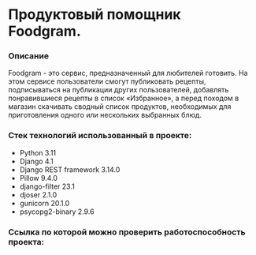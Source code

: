 # Продуктовый помощник Foodgram.

### Описание
Foodgram - это сервис, предназначенный для любителей готовить. На этом сервисе пользователи смогут публиковать рецепты, подписываться на публикации других пользователей, добавлять понравившиеся рецепты в список «Избранное», а перед походом в магазин скачивать сводный список продуктов, необходимых для приготовления одного или нескольких выбранных блюд.

### Стек технологий использованный в проекте:
* Python 3.11
* Django 4.1
* Django REST framework 3.14.0
* Pillow 9.4.0
* django-filter 23.1
* djoser 2.1.0
* gunicorn 20.1.0
* psycopg2-binary 2.9.6

### Ссылка по которой можно проверить работоспособность проекта:
[](foodgram-praktikum.ddns.net)

